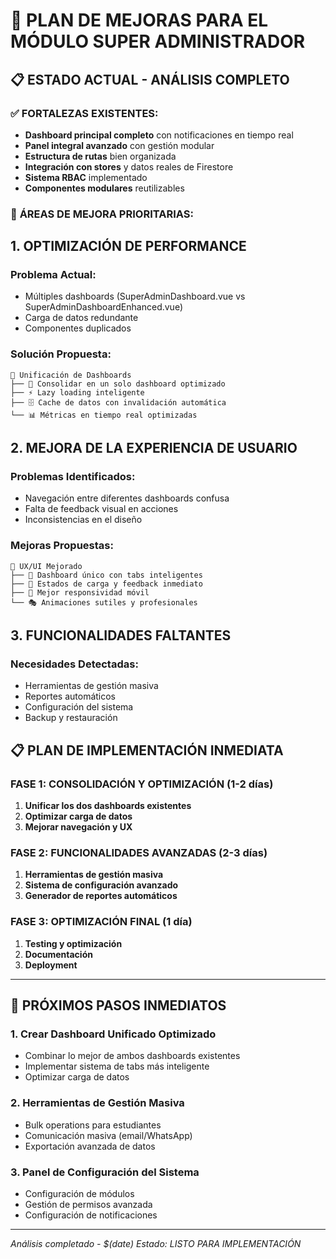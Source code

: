 # 🎯 PLAN DE MEJORAS PARA EL MÓDULO SUPER ADMINISTRADOR

## 📋 ESTADO ACTUAL - ANÁLISIS COMPLETO

### ✅ **FORTALEZAS EXISTENTES:**

- **Dashboard principal completo** con notificaciones en tiempo real
- **Panel integral avanzado** con gestión modular
- **Estructura de rutas** bien organizada
- **Integración con stores** y datos reales de Firestore
- **Sistema RBAC** implementado
- **Componentes modulares** reutilizables

### 🔧 **ÁREAS DE MEJORA PRIORITARIAS:**

## 1. **OPTIMIZACIÓN DE PERFORMANCE**

### Problema Actual:

- Múltiples dashboards (SuperAdminDashboard.vue vs SuperAdminDashboardEnhanced.vue)
- Carga de datos redundante
- Componentes duplicados

### Solución Propuesta:

```
📁 Unificación de Dashboards
├── 🔄 Consolidar en un solo dashboard optimizado
├── ⚡ Lazy loading inteligente
├── 🗄️ Cache de datos con invalidación automática
└── 📊 Métricas en tiempo real optimizadas
```

## 2. **MEJORA DE LA EXPERIENCIA DE USUARIO**

### Problemas Identificados:

- Navegación entre diferentes dashboards confusa
- Falta de feedback visual en acciones
- Inconsistencias en el diseño

### Mejoras Propuestas:

```
🎨 UX/UI Mejorado
├── 🎯 Dashboard único con tabs inteligentes
├── 🔄 Estados de carga y feedback inmediato
├── 📱 Mejor responsividad móvil
└── 🎭 Animaciones sutiles y profesionales
```

## 3. **FUNCIONALIDADES FALTANTES**

### Necesidades Detectadas:

- Herramientas de gestión masiva
- Reportes automáticos
- Configuración del sistema
- Backup y restauración

## 📋 **PLAN DE IMPLEMENTACIÓN INMEDIATA**

### FASE 1: CONSOLIDACIÓN Y OPTIMIZACIÓN (1-2 días)

1. **Unificar los dos dashboards existentes**
2. **Optimizar carga de datos**
3. **Mejorar navegación y UX**

### FASE 2: FUNCIONALIDADES AVANZADAS (2-3 días)

1. **Herramientas de gestión masiva**
2. **Sistema de configuración avanzado**
3. **Generador de reportes automáticos**

### FASE 3: OPTIMIZACIÓN FINAL (1 día)

1. **Testing y optimización**
2. **Documentación**
3. **Deployment**

---

## 🚀 **PRÓXIMOS PASOS INMEDIATOS**

### 1. **Crear Dashboard Unificado Optimizado**

- Combinar lo mejor de ambos dashboards existentes
- Implementar sistema de tabs más inteligente
- Optimizar carga de datos

### 2. **Herramientas de Gestión Masiva**

- Bulk operations para estudiantes
- Comunicación masiva (email/WhatsApp)
- Exportación avanzada de datos

### 3. **Panel de Configuración del Sistema**

- Configuración de módulos
- Gestión de permisos avanzada
- Configuración de notificaciones

---

_Análisis completado - $(date)_
_Estado: LISTO PARA IMPLEMENTACIÓN_
